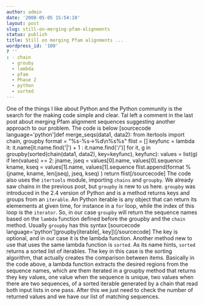 ```yaml
---
author: admin
date: '2008-05-05 15:54:10'
layout: post
slug: still-on-merging-pfam-alignments
status: publish
title: Still on merging Pfam alignments ...
wordpress_id: '100'
? ''
: - chain
  - grouby
  - lambda
  - pfam
  - Phase 2
  - python
  - sorted
---
```


One of the things I like about Python and the Python community is the
search for the making code simple and clear. Tal left a comment in the
last post about merging Pfam alignment sequences suggesting another
approach to our problem. The code is below [sourcecode
language='python']def merge\_seqs(data1, data2): from itertools import
chain, groupby format = "%s-%s-\>%d\\n%s%s" flist = [] keyfunc = lambda
it: it.name[it.name.find('|') + 1 : it.name.find('/')] for it, g in
groupby(sorted(chain(data1, data2), key=keyfunc), keyfunc): values =
list(g) if len(values) == 2: jname, jseq = values[0].name,
values[0].sequence kname, kseq = values[1].name, values[1].sequence
flist.append(format % (jname, kname, len(jseq), jseq, kseq) ) return
flist[/sourcecode] The code also uses the `itertools` module, importing
`chains` and `groupby`. We already saw chains in the previous post, but
`groupby` is new to us here. `groupby` was introduced in the 2.4 version
of Python and is a method returns keys and groups from an `iterable`. An
Python iterable is any object that can return its elemements at given
time, for instance in a `for` loop, while the index of this loop is the
`iterator`. So, in our case `groupby` will return the sequence names
based on the `lambda` function defined before the groupby and the
`chain` method. Usually `groupby` has this syntax [sourcecode
language='python']groupby(iterable[, key])[/sourcecode] The key is
optional, and in our case it is the lambda function. Another method new
to use that uses the same lambda function is `sorted`. As its name
hints, `sorted` returns a sorted list of iterables. The key in this case
is the sorting algorithm, that actually creates the comparison between
items. Basically in the code above, a lambda function extracts the
desired regions from the sequence names, which are them iterated in a
groupby method that returns they key values, one value when the sequence
is unique, two values when there are two sequences, of a sorted iterable
generated by a chain that read both input lists in one pass. After this
we just need to check the number of returned values and we have our list
of matching sequences.
